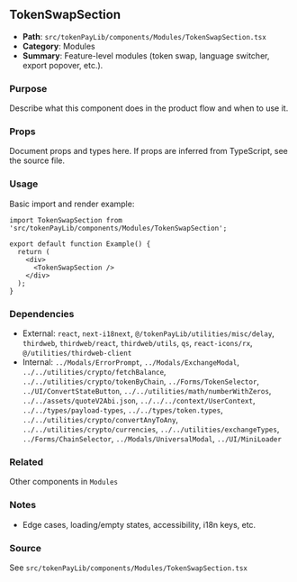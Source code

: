 ## TokenSwapSection

- **Path**: `src/tokenPayLib/components/Modules/TokenSwapSection.tsx`
- **Category**: Modules
- **Summary**: Feature-level modules (token swap, language switcher, export popover, etc.).

### Purpose
Describe what this component does in the product flow and when to use it.

### Props
Document props and types here. If props are inferred from TypeScript, see the source file.

### Usage
Basic import and render example:


```tsx
import TokenSwapSection from 'src/tokenPayLib/components/Modules/TokenSwapSection';

export default function Example() {
  return (
    <div>
      <TokenSwapSection />
    </div>
  );
}

```

### Dependencies
- External: `react`, `next-i18next`, `@/tokenPayLib/utilities/misc/delay`, `thirdweb`, `thirdweb/react`, `thirdweb/utils`, `qs`, `react-icons/rx`, `@/utilities/thirdweb-client`
- Internal: `../Modals/ErrorPrompt`, `../Modals/ExchangeModal`, `../../utilities/crypto/fetchBalance`, `../../utilities/crypto/tokenByChain`, `../Forms/TokenSelector`, `../UI/ConvertStateButton`, `../../utilities/math/numberWithZeros`, `../../assets/quoteV2Abi.json`, `../../../context/UserContext`, `../../types/payload-types`, `../../types/token.types`, `../../utilities/crypto/convertAnyToAny`, `../../utilities/crypto/currencies`, `../../utilities/exchangeTypes`, `../Forms/ChainSelector`, `../Modals/UniversalModal`, `../UI/MiniLoader`

### Related
Other components in `Modules`

### Notes
- Edge cases, loading/empty states, accessibility, i18n keys, etc.

### Source
See `src/tokenPayLib/components/Modules/TokenSwapSection.tsx`
